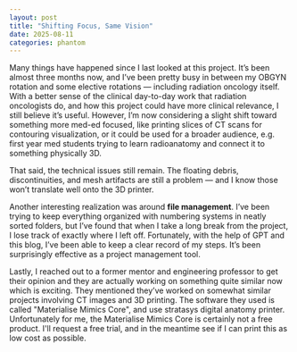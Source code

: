 ```yaml
---
layout: post
title: "Shifting Focus, Same Vision"
date: 2025-08-11
categories: phantom
---
```

Many things have happened since I last looked at this project. It’s been almost three months now, and I’ve been pretty busy in between my OBGYN rotation and some elective rotations — including radiation oncology itself. With a better sense of the clinical day-to-day work that radiation oncologists do, and how this project could have more clinical relevance, I still believe it’s useful. However, I’m now considering a slight shift toward something more med-ed focused, like printing slices of CT scans for contouring visualization, or it could be used for a broader audience, e.g. first year med students trying to learn radioanatomy and connect it to something physically 3D.  

That said, the technical issues still remain. The floating debris, discontinuities, and mesh artifacts are still a problem — and I know those won’t translate well onto the 3D printer.  

Another interesting realization was around **file management**. I’ve been trying to keep everything organized with numbering systems in neatly sorted folders, but I’ve found that when I take a long break from the project, I lose track of exactly where I left off. Fortunately, with the help of GPT and this blog, I’ve been able to keep a clear record of my steps. It’s been surprisingly effective as a project management tool.  

Lastly, I reached out to a former mentor and engineering professor to get their opinion and they are actually working on something quite similar now which is exciting. They mentioned they’ve worked on somewhat similar projects involving CT images and 3D printing. The software they used is called "Materialise Mimics Core", and use stratasys digital anatomy printer. Unfortunately for me, the Materialise Mimics Core is certainly not a free product. I'll request a free trial, and in the meantime see if I can print this as low cost as possible.




